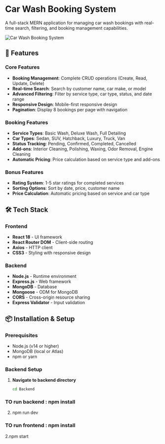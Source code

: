 

# Car Wash Booking System

A full-stack MERN application for managing car wash bookings with real-time search, filtering, and booking management capabilities.

![Car Wash Booking System](screenshots/homepage-desktop.png)

## 🚀 Features

### Core Features
- **Booking Management**: Complete CRUD operations (Create, Read, Update, Delete)
- **Real-time Search**: Search by customer name, car make, or model
- **Advanced Filtering**: Filter by service type, car type, status, and date range
- **Responsive Design**: Mobile-first responsive design
- **Pagination**: Display 8 bookings per page with navigation

### Booking Features
- **Service Types**: Basic Wash, Deluxe Wash, Full Detailing
- **Car Types**: Sedan, SUV, Hatchback, Luxury, Truck, Van
- **Status Tracking**: Pending, Confirmed, Completed, Cancelled
- **Add-ons**: Interior Cleaning, Polishing, Waxing, Odor Removal, Engine Cleaning
- **Automatic Pricing**: Price calculation based on service type and add-ons

### Bonus Features
- **Rating System**: 1-5 star ratings for completed services
- **Sorting Options**: Sort by date, price, customer name
- **Price Calculation**: Automatic pricing based on service and car type

## 🛠 Tech Stack

### Frontend
- **React 18** - UI framework
- **React Router DOM** - Client-side routing
- **Axios** - HTTP client
- **CSS3** - Styling with responsive design

### Backend
- **Node.js** - Runtime environment
- **Express.js** - Web framework
- **MongoDB** - Database
- **Mongoose** - ODM for MongoDB
- **CORS** - Cross-origin resource sharing
- **Express Validator** - Input validation

## 📦 Installation & Setup

### Prerequisites
- Node.js (v14 or higher)
- MongoDB (local or Atlas)
- npm or yarn

### Backend Setup

1. **Navigate to backend directory**
   ```bash
   cd Backend
### TO run backend : npm install 
2. npm run dev

### TO run frontend : npm install
2.npm start 
